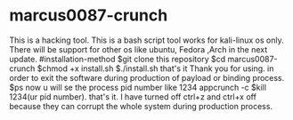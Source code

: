 # marcus0087-crunch
This is a hacking tool.
This is a bash script tool works for kali-linux os only.
There will be support for other os like ubuntu, Fedora ,Arch in the next update.
#installation-method
$git clone this repository
$cd marcus0087-crunch
$chmod +x install.sh
$./install.sh
that's it
Thank you for using.
in order to exit the software during production of payload or binding process.
$ps
now u will se the process pid number like 1234 appcrunch -c
$kill 1234(ur pid number).
that's it.
I have turned off ctrl+z and ctrl+x off because they can corrupt the whole system during production process.

